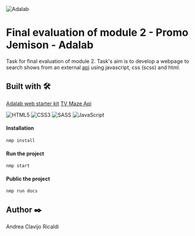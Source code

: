 ![Adalab](https://beta.adalab.es/resources/images/adalab-logo-155x61-bg-white.png)

# Final evaluation of module 2 - Promo Jemison - Adalab

Task for final evaluation of module 2.  Task's aim is to develop a webpage to search shows from an external [api](http://www.tvmaze.com/api) using javascript, css (scss) and html.

## Built with 🛠️

[Adalab web starter kit](https://github.com/Adalab/Adalab-web-starter-kit)
[TV Maze Api](http://www.tvmaze.com/api)
<br/>

![HTML5](https://img.shields.io/badge/-HTML5-E34F26?style=flat-square&logo=html5&logoColor=white)
![CSS3](https://img.shields.io/badge/-CSS3-1572B6?style=flat-square&logo=css3)
![SASS](https://img.shields.io/badge/-SASS-CC6699?style=flat-square&logo=sass&logoColor=white)
![JavaScript](https://img.shields.io/badge/-JavaScript-black?style=flat-square&logo=javascript)


#### Installation

````
nmp install
````
#### Run the project

````
nmp start
````
#### Public the project

````
nmp run docs
````


## Author ✒️

Andrea Clavijo Ricaldi
